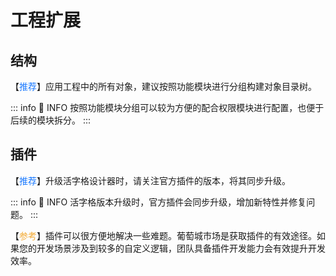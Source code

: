 # 工程扩展

## 结构

【<font color="#1677FF">推荐</font>】应用工程中的所有对象，建议按照功能模块进行分组构建对象目录树。

::: info 📍 INFO
按照功能模块分组可以较为方便的配合权限模块进行配置，也便于后续的模块拆分。
:::

## 插件

【<font color="#1677FF">推荐</font>】升级活字格设计器时，请关注官方插件的版本，将其同步升级。

::: info 📍 INFO
活字格版本升级时，官方插件会同步升级，增加新特性并修复问题。
:::

【<font color="#F3AA34">参考</font>】插件可以很方便地解决一些难题。葡萄城市场是获取插件的有效途径。如果您的开发场景涉及到较多的自定义逻辑，团队具备插件开发能力会有效提升开发效率。



